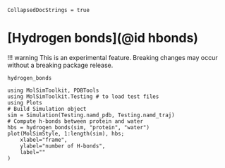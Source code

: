 ```@meta
CollapsedDocStrings = true
```

# [Hydrogen bonds](@id hbonds)

!!! warning
    This is an experimental feature. Breaking changes may occur without 
    a breaking package release.

```@docs
hydrogen_bonds
```
```@example hbonds
using MolSimToolkit, PDBTools
using MolSimToolkit.Testing # to load test files
using Plots
# Build Simulation object
sim = Simulation(Testing.namd_pdb, Testing.namd_traj) 
# Compute h-bonds between protein and water
hbs = hydrogen_bonds(sim, "protein", "water")
plot(MolSimStyle, 1:length(sim), hbs;
    xlabel="frame",
    ylabel="number of H-bonds",
    label=""
)
```


